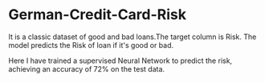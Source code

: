 # German-Credit-Card-Risk

It is a classic dataset of good and bad loans.The target column is Risk.
The model predicts the Risk of loan if it's good or bad.

Here I have trained a supervised Neural Network to predict the risk, achieving an accuracy of 72% on the test data.
